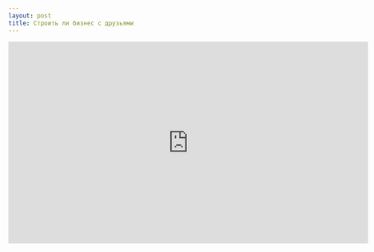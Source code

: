 ```yaml
---
layout: post
title: Строить ли бизнес с друзьями
---
```


<iframe width="720" height="405" src="https://www.youtube.com/embed/FuEs4DWLO0Q" frameborder="0" allowfullscreen></iframe>
